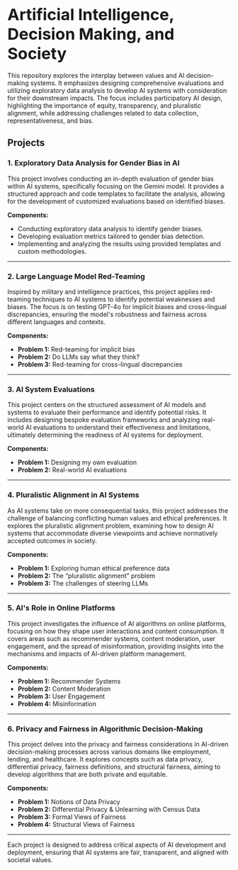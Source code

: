 # <span style="font-size:36px;">Artificial Intelligence, Decision Making, and Society</span>

This repository explores the interplay between values and AI decision-making systems. It emphasizes designing comprehensive evaluations and utilizing exploratory data analysis to develop AI systems with consideration for their downstream impacts. The focus includes participatory AI design, highlighting the importance of equity, transparency, and pluralistic alignment, while addressing challenges related to data collection, representativeness, and bias.

## Projects

### 1. Exploratory Data Analysis for Gender Bias in AI

This project involves conducting an in-depth evaluation of gender bias within AI systems, specifically focusing on the Gemini model. It provides a structured approach and code templates to facilitate the analysis, allowing for the development of customized evaluations based on identified biases.

**Components:**
- Conducting exploratory data analysis to identify gender biases.
- Developing evaluation metrics tailored to gender bias detection.
- Implementing and analyzing the results using provided templates and custom methodologies.

---

### 2. Large Language Model Red-Teaming

Inspired by military and intelligence practices, this project applies red-teaming techniques to AI systems to identify potential weaknesses and biases. The focus is on testing GPT-4o for implicit biases and cross-lingual discrepancies, ensuring the model's robustness and fairness across different languages and contexts.

**Components:**
- **Problem 1:** Red-teaming for implicit bias
- **Problem 2:** Do LLMs say what they think?
- **Problem 3:** Red-teaming for cross-lingual discrepancies

---

### 3. AI System Evaluations

This project centers on the structured assessment of AI models and systems to evaluate their performance and identify potential risks. It includes designing bespoke evaluation frameworks and analyzing real-world AI evaluations to understand their effectiveness and limitations, ultimately determining the readiness of AI systems for deployment.

**Components:**
- **Problem 1:** Designing my own evaluation
- **Problem 2:** Real-world AI evaluations

---

### 4. Pluralistic Alignment in AI Systems

As AI systems take on more consequential tasks, this project addresses the challenge of balancing conflicting human values and ethical preferences. It explores the pluralistic alignment problem, examining how to design AI systems that accommodate diverse viewpoints and achieve normatively accepted outcomes in society.

**Components:**
- **Problem 1:** Exploring human ethical preference data
- **Problem 2:** The “pluralistic alignment” problem
- **Problem 3:** The challenges of steering LLMs

---

### 5. AI's Role in Online Platforms

This project investigates the influence of AI algorithms on online platforms, focusing on how they shape user interactions and content consumption. It covers areas such as recommender systems, content moderation, user engagement, and the spread of misinformation, providing insights into the mechanisms and impacts of AI-driven platform management.

**Components:**
- **Problem 1:** Recommender Systems
- **Problem 2:** Content Moderation
- **Problem 3:** User Engagement
- **Problem 4:** Misinformation

---

### 6. Privacy and Fairness in Algorithmic Decision-Making

This project delves into the privacy and fairness considerations in AI-driven decision-making processes across various domains like employment, lending, and healthcare. It explores concepts such as data privacy, differential privacy, fairness definitions, and structural fairness, aiming to develop algorithms that are both private and equitable.

**Components:**
- **Problem 1:** Notions of Data Privacy
- **Problem 2:** Differential Privacy & Unlearning with Census Data
- **Problem 3:** Formal Views of Fairness
- **Problem 4:** Structural Views of Fairness

---

Each project is designed to address critical aspects of AI development and deployment, ensuring that AI systems are fair, transparent, and aligned with societal values.
